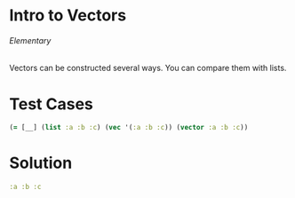 # Intro to Vectors

###### Elementary

###### 

Vectors can be constructed several ways. You can compare them with lists.

# Test Cases
```clojure
(= [__] (list :a :b :c) (vec '(:a :b :c)) (vector :a :b :c))
```

# Solution

```clojure
:a :b :c
```
